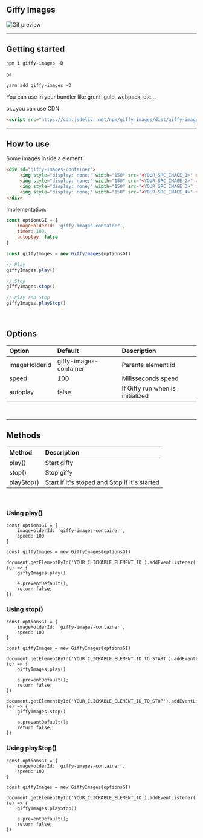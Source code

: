## Giffy Images

![Gif preview](https://github.com/leoncarey/giffy-images/blob/main/docs/preview.gif?raw=true)

---
## Getting started

```
npm i giffy-images -D
```
or
```
yarn add giffy-images -D
```

You can use in your bundler like grunt, gulp, webpack, etc...

or...you can use CDN

```html
<script src="https://cdn.jsdelivr.net/npm/giffy-images/dist/giffy-images.min.js"></script>
```

---
## How to use

Some images inside a element:
```html
<div id="giffy-images-container">
     <img style="display: none;" width="150" src="<YOUR_SRC_IMAGE_1>" >
     <img style="display: none;" width="150" src="<YOUR_SRC_IMAGE_2>" >
     <img style="display: none;" width="150" src="<YOUR_SRC_IMAGE_3>" >
     <img style="display: none;" width="150" src="<YOUR_SRC_IMAGE_4>" >
</div>
```

Implementation:
```js
const optionsGI = {
    imageHolderId: 'giffy-images-container',
    timer: 100,
    autoplay: false
}

const giffyImages = new GiffyImages(optionsGI)

// Play
giffyImages.play()

// Stop
giffyImages.stop()

// Play and Stop
giffyImages.playStop()
```

<br>

## Options

| Option | Default | Description |
|:------|:------|:------|
| imageHolderId | giffy-images-container | Parente element id |
| speed | 100 | Milisseconds speed |
| autoplay | false | If Giffy run when is initialized |

<br>

---
## Methods

| Method | Description |
|:------|:------|
| play() | Start giffy |
| stop() | Stop giffy |
| playStop() | Start if it's stoped and Stop if it's started |

<br>

### Using **play()**

```JS
const optionsGI = {
    imageHolderId: 'giffy-images-container',
    speed: 100
}

const giffyImages = new GiffyImages(optionsGI)

document.getElementById('YOUR_CLICKABLE_ELEMENT_ID').addEventListener('click', (e) => {
    giffyImages.play()

    e.preventDefault();
    return false;
})
```

### Using **stop()**

```JS
const optionsGI = {
    imageHolderId: 'giffy-images-container',
    speed: 100
}

const giffyImages = new GiffyImages(optionsGI)

document.getElementById('YOUR_CLICKABLE_ELEMENT_ID_TO_START').addEventListener('click', (e) => {
    giffyImages.play()

    e.preventDefault();
    return false;
})

document.getElementById('YOUR_CLICKABLE_ELEMENT_ID_TO_STOP').addEventListener('click', (e) => {
    giffyImages.stop()

    e.preventDefault();
    return false;
})
```

### Using **playStop()**

```JS
const optionsGI = {
    imageHolderId: 'giffy-images-container',
    speed: 100
}

const giffyImages = new GiffyImages(optionsGI)

document.getElementById('YOUR_CLICKABLE_ELEMENT_ID').addEventListener('click', (e) => {
    giffyImages.playStop()

    e.preventDefault();
    return false;
})
```
